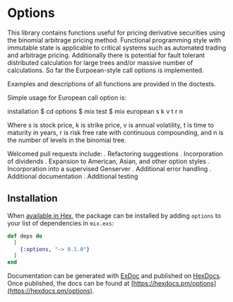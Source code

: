 # Options

This library contains functions useful for pricing derivative securities using the binomial arbitrage pricing method. Functional programming style with immutable state is applicable to critical systems such as automated trading and arbitrage pricing. Additionally there is potential for fault tolerant distributed calculation for large trees and/or massive number of calculations. So far the Eurpoean-style call options is implemented. 

Examples and descriptions of all functions are provided in the doctests.

Simple usage for European call option is: 

installation
$ cd options
$ mix test
$ mix european s k v t r n

Where s is stock price, k is strike price, v is annual volatility, t is time to maturity in years, r is risk free rate with continuous compounding, and n is the number of levels in the binomial tree.

Welcomed pull requests include:
. Refactoring suggestions
. Incorporation of dividends
. Expansion to American, Asian, and other option styles
. Incorporation into a supervised Genserver
. Additional error handling
. Additional documentation
. Additional testing

## Installation

When [available in Hex](https://hex.pm/docs/publish), the package can be installed
by adding `options` to your list of dependencies in `mix.exs`:

```elixir
def deps do
  [
    {:options, "~> 0.1.0"}
  ]
end
```

Documentation can be generated with [ExDoc](https://github.com/elixir-lang/ex_doc)
and published on [HexDocs](https://hexdocs.pm). Once published, the docs can
be found at [https://hexdocs.pm/options](https://hexdocs.pm/options).

